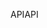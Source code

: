 <span data-ttu-id="74b20-101">API</span><span class="sxs-lookup"><span data-stu-id="74b20-101">API</span></span>
